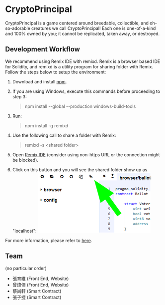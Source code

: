 # CryptoPrincipal

CryptoPrincipal is a game centered around breedable, collectible, and oh-so-adorable creatures we call CryptoPrincipal! Each one is one-of-a-kind and 100% owned by you; it cannot be replicated, taken away, or destroyed.

## Development Workflow

We recommend using Remix IDE with remixd. Remix is a browser based IDE for Solidity, and remixd is a utility program for sharing folder with Remix. Follow the steps below to setup the environment:

1. Download and install [npm](https://nodejs.org/en/download/).
2. If you are using Windows, execute this commands before proceeding to step 3:

   > npm install --global --production windows-build-tools

3. Run:

   > npm install -g remixd

4. Use the following call to share a folder with Remix:

   > remixd -s \<shared folder\>

5. Open [Remix IDE](http://remix.ethereum.org/) (consider using non-https URL or the connection might be blocked).

6. Click on this button and you will see the shared folder show up as "localhost":
   ![button](./image/readme_remix_ide.png)

For more information, please refer to [here](http://remix.readthedocs.io/en/latest/tutorial_remixd_filesystem.html).

## Team

(no particular order)

* 張育維 (Front End, Website)
* 曾煒傑 (Front End, Website)
* 蔡尚軒 (Smart Contract)
* 張子捷 (Smart Contract)
